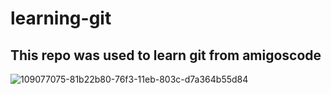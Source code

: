 # learning-git

## This repo was used to learn git from amigoscode

![109077075-81b22b80-76f3-11eb-803c-d7a364b55d84](https://user-images.githubusercontent.com/56832615/179369009-9737bb97-756b-4ec5-9c99-51ad806d2355.png)
